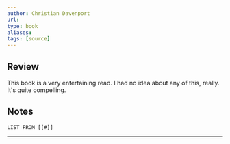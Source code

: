 ```yaml
---
author: Christian Davenport
url: 
type: book
aliases: 
tags: [source]
---
```

## Review
This book is a very entertaining read. I had no idea about any of this, really. It's quite compelling.

## Notes
```dataview
LIST FROM [[#]]
```

---